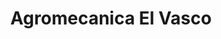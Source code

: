 ---
title: "Agromecanica El Vasco"
url: /guichon/agromecanica-el-vasco-avenida-general-artigas/
shop: Autoteile
---